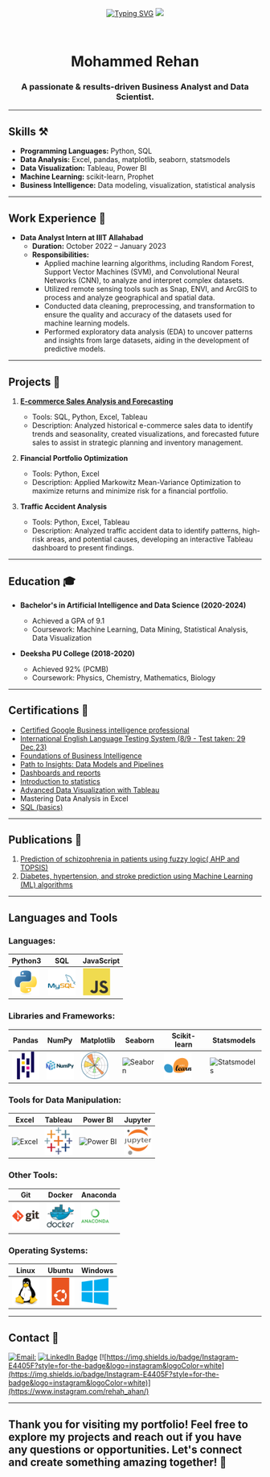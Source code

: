 <div align="center">
<a>
  
  [![Typing SVG](https://readme-typing-svg.demolab.com?font=Fira+Code&size=30&duration=1500&pause=2000&color=F72A90&width=600&lines=Welcome+to+my+Portfolio!+)](https://git.io/typing-svg)
<a/>
  <img src="https://user-images.githubusercontent.com/74038190/212749447-bfb7e725-6987-49d9-ae85-2015e3e7cc41.gif" width="700">
</a>
</div>

<br/>
<h1 align="center">Mohammed Rehan</h1>
<h3 align="center">A passionate & results-driven Business Analyst and Data Scientist.</h3>

---
## Skills :hammer_and_pick:

- **Programming Languages:** Python, SQL
- **Data Analysis:** Excel, pandas, matplotlib, seaborn, statsmodels
- **Data Visualization:** Tableau, Power BI
- **Machine Learning:** scikit-learn, Prophet
- **Business Intelligence:** Data modeling, visualization, statistical analysis

---

## Work Experience 💼

- **Data Analyst Intern at IIIT Allahabad**
  - **Duration:** October 2022 – January 2023
  - **Responsibilities:**
    - Applied machine learning algorithms, including Random Forest, Support Vector Machines (SVM), and Convolutional Neural Networks (CNN), to analyze and interpret complex datasets.
    - Utilized remote sensing tools such as Snap, ENVI, and ArcGIS to process and analyze geographical and spatial data.
    - Conducted data cleaning, preprocessing, and transformation to ensure the quality and accuracy of the datasets used for machine learning models.
    - Performed exploratory data analysis (EDA) to uncover patterns and insights from large datasets, aiding in the development of predictive models.
    
---



## Projects 🚀

1. [**E-commerce Sales Analysis and Forecasting**](https://github.com/Rehaaaan/E-commerce-Sales-Analysis-and-Forecasting)
   - Tools: SQL, Python, Excel, Tableau
   - Description: Analyzed historical e-commerce sales data to identify trends and seasonality, created visualizations, and forecasted future sales to assist in strategic planning and inventory management.

2. **Financial Portfolio Optimization**
   - Tools: Python, Excel
   - Description: Applied Markowitz Mean-Variance Optimization to maximize returns and minimize risk for a financial portfolio.

3. **Traffic Accident Analysis**
   - Tools: Python, Excel, Tableau
   - Description: Analyzed traffic accident data to identify patterns, high-risk areas, and potential causes, developing an interactive Tableau dashboard to present findings.

---

## Education 🎓

- **Bachelor's in Artificial Intelligence and Data Science (2020-2024)**
  - Achieved a GPA of 9.1
  - Coursework: Machine Learning, Data Mining, Statistical Analysis, Data Visualization

- **Deeksha PU College (2018-2020)**
  - Achieved 92% (PCMB)
  - Coursework: Physics, Chemistry, Mathematics, Biology
---


## Certifications 📜

- [Certified Google Business intelligence professional](https://www.credly.com/badges/54a9a624-e758-4bed-9eab-ae663c04d4fc/public_url)
- [International English Language Testing System (8/9 - Test taken: 29 Dec,23)](https://drive.google.com/file/d/1IT4ZcjhvSCA4WGtUhqErVUbZUu96zbrX/view?usp=sharing)
- [Foundations of Business Intelligence](https://www.coursera.org/account/accomplishments/verify/M93TVRPFNSS2)
- [Path to Insights: Data Models and Pipelines](https://www.coursera.org/account/accomplishments/verify/TECN7THDWRSF)
- [Dashboards and reports](https://www.coursera.org/account/accomplishments/verify/2RDRCENT6VYG)
- [Introduction to statistics](https://www.coursera.org/account/accomplishments/verify/MN6P7GXNHRBE)
- [Advanced Data Visualization with Tableau](https://www.coursera.org/account/accomplishments/verify/WC4QVTJ95GKU)
- Mastering Data Analysis in Excel
- [SQL (basics)](https://www.hackerrank.com/certificates/5241e61824b7)

---


## **Publications** :page_facing_up:

1. [Prediction of schizophrenia in patients using fuzzy logic( AHP and TOPSIS)](https://link.springer.com/chapter/10.1007/978-981-99-3932-9_44)
2. [Diabetes, hypertension, and stroke prediction using Machine Learning (ML) algorithms](https://ieeexplore.ieee.org/document/10235026)
---
## Languages and Tools

### Languages:

| Python3 | SQL | JavaScript |
|---------|-----|------------|
| <img src="https://github.com/devicons/devicon/blob/master/icons/python/python-original.svg" title="Python" alt="Python" width="55" height="55"/> | <img src="https://github.com/devicons/devicon/blob/master/icons/mysql/mysql-original-wordmark.svg" title="SQL" alt="SQL" width="55" height="55"/> | <img src="https://github.com/devicons/devicon/blob/master/icons/javascript/javascript-original.svg" title="JavaScript" alt="JavaScript" width="55" height="55"/> |

### Libraries and Frameworks:

| Pandas | NumPy | Matplotlib | Seaborn | Scikit-learn | Statsmodels |
|--------|-------|------------|---------|--------------|-------------|
| <img src="https://github.com/devicons/devicon/blob/master/icons/pandas/pandas-original.svg" title="Pandas" alt="Pandas" width="55" height="55"/> | <img src="https://github.com/devicons/devicon/blob/master/icons/numpy/numpy-original-wordmark.svg" title="NumPy" alt="NumPy" width="55" height="55"/> | <img src="https://github.com/devicons/devicon/blob/master/icons/matplotlib/matplotlib-original.svg" title="Matplotlib" alt="Matplotlib" width="55" height="55"/> | <img src="https://seaborn.pydata.org/_images/logo-mark-lightbg.svg" title="Seaborn" alt="Seaborn" width="55" height="55"/> | <img src="https://github.com/devicons/devicon/blob/master/icons/scikitlearn/scikitlearn-original.svg" title="Scikit-learn" alt="Scikit-learn" width="55" height="55"/> | <img src="https://www.statsmodels.org/stable/_images/statsmodels-logo-v2-no-text.svg" title="Statsmodels" alt="Statsmodels" width="55" height="55"/> |

### Tools for Data Manipulation:

| Excel | Tableau | Power BI | Jupyter |
|-------|---------|----------|---------|
| <img src="https://upload.wikimedia.org/wikipedia/commons/7/73/Microsoft_Excel_2013-2019_logo.svg" title="Excel" alt="Excel" width="55" height="55"/> | <img src="https://github.com/Rehaaaan/Rehaaaan/blob/main/tableau.svg" title="Tableau" alt="Tableau" width="55" height="55"/> | <img src="https://www.vectorlogo.zone/logos/microsoft_powerbi/microsoft_powerbi-icon.svg" title="Power BI" alt="Power BI" width="55" height="55"/> | <img src="https://github.com/devicons/devicon/blob/master/icons/jupyter/jupyter-original-wordmark.svg" title="Jupyter" alt="Jupyter" width="55" height="55"/> |

### Other Tools:

| Git | Docker | Anaconda |
|-----|--------|----------|
| <img src="https://github.com/devicons/devicon/blob/master/icons/git/git-original-wordmark.svg" title="Git" alt="Git" width="55" height="55"/> | <img src="https://github.com/devicons/devicon/blob/master/icons/docker/docker-original-wordmark.svg" title="Docker" alt="Docker" width="55" height="55"/> | <img src="https://github.com/devicons/devicon/blob/master/icons/anaconda/anaconda-original-wordmark.svg" title="Anaconda" alt="Anaconda" width="55" height="55"/> |

### Operating Systems:

| Linux | Ubuntu | Windows |
|-------|--------|---------|
| <img src="https://github.com/devicons/devicon/blob/master/icons/linux/linux-original.svg" title="Linux" alt="Linux" width="55" height="55"/> | <img src="https://github.com/devicons/devicon/blob/master/icons/ubuntu/ubuntu-original.svg" title="Ubuntu" alt="Ubuntu" width="55" height="55"/> | <img src="https://github.com/devicons/devicon/blob/master/icons/windows8/windows8-original.svg" title="Windows" alt="Windows" width="55" height="55"/> |

---

## Contact 📧

 [![**Email:**](https://img.shields.io/badge/Gmail-D14836?style=for-the-badge&logo=gmail&logoColor=white)]( mohammedrehan2342@gmail.com)   [![LinkedIn Badge](https://img.shields.io/badge/LinkedIn-blue?style=for-the-badge&logo=linkedin&logoColor=white)]([https://www.linkedin.com/in/mohammed-rehan/](https://www.linkedin.com/in/mohammed-rehan-483943231/))  [![https://img.shields.io/badge/Instagram-E4405F?style=for-the-badge&logo=instagram&logoColor=white](https://img.shields.io/badge/Instagram-E4405F?style=for-the-badge&logo=instagram&logoColor=white)](https://www.instagram.com/rehah_ahan/)

---

## Thank you for visiting my portfolio! Feel free to explore my projects and reach out if you have any questions or opportunities. Let's connect and create something amazing together! 🚀

